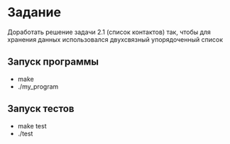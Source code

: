 # Задание  
Доработать решение задачи 2.1 (список контактов) так, чтобы
для хранения данных использовался двухсвязный упорядоченный список

## Запуск программы  
 - make  
 - ./my_program  

## Запуск тестов  
 - make test
 - ./test